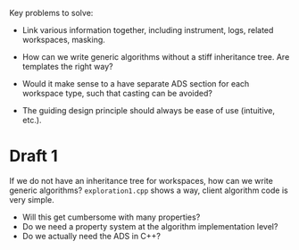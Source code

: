 Key problems to solve:
- Link various information together, including instrument, logs, related workspaces, masking.
- How can we write generic algorithms without a stiff inheritance tree. Are templates the right way?

- Would it make sense to a have separate ADS section for each workspace type, such that casting can be avoided?
- The guiding design principle should always be ease of use (intuitive, etc.).

# Draft 1

If we do not have an inheritance tree for workspaces, how can we write generic algorithms?
`exploration1.cpp` shows a way, client algorithm code is very simple.

- Will this get cumbersome with many properties?
- Do we need a property system at the algorithm implementation level?
- Do we actually need the ADS in C++?
